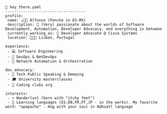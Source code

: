 <!--
**ponchotitlan/ponchotitlan** is a ✨ _special_ ✨ repository because its `README.md` (this file) appears on your GitHub profile.

Here are some ideas to get you started:

- 🔭 I’m currently working on ...
- 🌱 I’m currently learning ...
- 👯 I’m looking to collaborate on ...
- 🤔 I’m looking for help with ...
- 💬 Ask me about ...
- 📫 How to reach me: ...
- 😄 Pronouns: ...
- ⚡ Fun fact: ...
-->
```
📄 hey_there.yaml
------------------------------------
profile:
 name: ☕👋🏼 Alfonso (Poncho in ES-MX)
 description: 🙋 (Very) passionate about the worlds of Software Development, Automation, Developer Advocacy, and everything in between
 currently_working_as: 👾 Developer Advocate @ Cisco Systems
 location: 📍🇵🇹 Lisbon, Portugal

experience:
 - 💻 Software Engineering
 - 🔁 DevOps & NetDevOps
 - 🤖 Network Automation & Orchestration

dev_advocacy:
 - 🎤 Tech Public Speaking & Demoing
 - 🎓 University masterclasses
 - 👾 Coding clubs org

interests:
 - ✈️ Wanderlust (born with "itchy feet")
 - 📣 Learning languages (ES,EN,FR,PT,JP - in the works). My favorite word: "apapacho" - Hug with your soul in Náhuatl language
```

